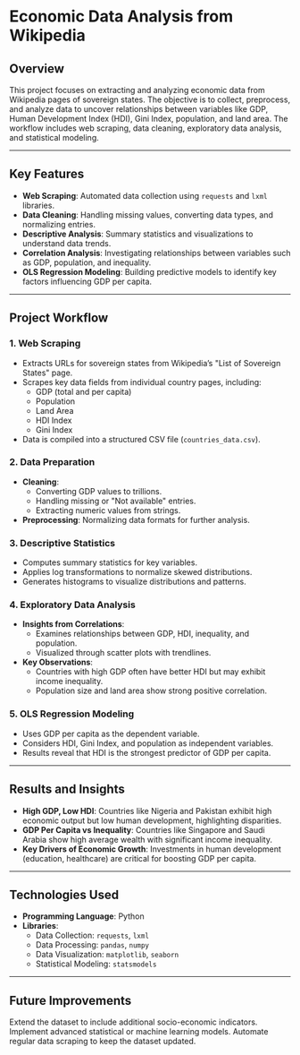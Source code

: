 # **Economic Data Analysis from Wikipedia**

## **Overview**
This project focuses on extracting and analyzing economic data from Wikipedia pages of sovereign states. The objective is to collect, preprocess, and analyze data to uncover relationships between variables like GDP, Human Development Index (HDI), Gini Index, population, and land area. The workflow includes web scraping, data cleaning, exploratory data analysis, and statistical modeling.

---

## **Key Features**
- **Web Scraping**: Automated data collection using `requests` and `lxml` libraries.
- **Data Cleaning**: Handling missing values, converting data types, and normalizing entries.
- **Descriptive Analysis**: Summary statistics and visualizations to understand data trends.
- **Correlation Analysis**: Investigating relationships between variables such as GDP, population, and inequality.
- **OLS Regression Modeling**: Building predictive models to identify key factors influencing GDP per capita.

---

## **Project Workflow**

### 1. **Web Scraping**
   - Extracts URLs for sovereign states from Wikipedia’s "List of Sovereign States" page.
   - Scrapes key data fields from individual country pages, including:
     - GDP (total and per capita)
     - Population
     - Land Area
     - HDI Index
     - Gini Index
   - Data is compiled into a structured CSV file (`countries_data.csv`).

### 2. **Data Preparation**
   - **Cleaning**: 
     - Converting GDP values to trillions.
     - Handling missing or "Not available" entries.
     - Extracting numeric values from strings.
   - **Preprocessing**: Normalizing data formats for further analysis.

### 3. **Descriptive Statistics**
   - Computes summary statistics for key variables.
   - Applies log transformations to normalize skewed distributions.
   - Generates histograms to visualize distributions and patterns.

### 4. **Exploratory Data Analysis**
   - **Insights from Correlations**:
     - Examines relationships between GDP, HDI, inequality, and population.
     - Visualized through scatter plots with trendlines.
   - **Key Observations**:
     - Countries with high GDP often have better HDI but may exhibit income inequality.
     - Population size and land area show strong positive correlation.

### 5. **OLS Regression Modeling**
   - Uses GDP per capita as the dependent variable.
   - Considers HDI, Gini Index, and population as independent variables.
   - Results reveal that HDI is the strongest predictor of GDP per capita.

---

## **Results and Insights**
- **High GDP, Low HDI**: Countries like Nigeria and Pakistan exhibit high economic output but low human development, highlighting disparities.
- **GDP Per Capita vs Inequality**: Countries like Singapore and Saudi Arabia show high average wealth with significant income inequality.
- **Key Drivers of Economic Growth**: Investments in human development (education, healthcare) are critical for boosting GDP per capita.

---

## **Technologies Used**
- **Programming Language**: Python
- **Libraries**:
  - Data Collection: `requests`, `lxml`
  - Data Processing: `pandas`, `numpy`
  - Data Visualization: `matplotlib`, `seaborn`
  - Statistical Modeling: `statsmodels`

---
## **Future Improvements**
Extend the dataset to include additional socio-economic indicators.
Implement advanced statistical or machine learning models.
Automate regular data scraping to keep the dataset updated.

